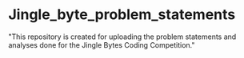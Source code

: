 # Jingle_byte_problem_statements
"This repository is created for uploading the problem statements and analyses done for the Jingle Bytes Coding Competition."
